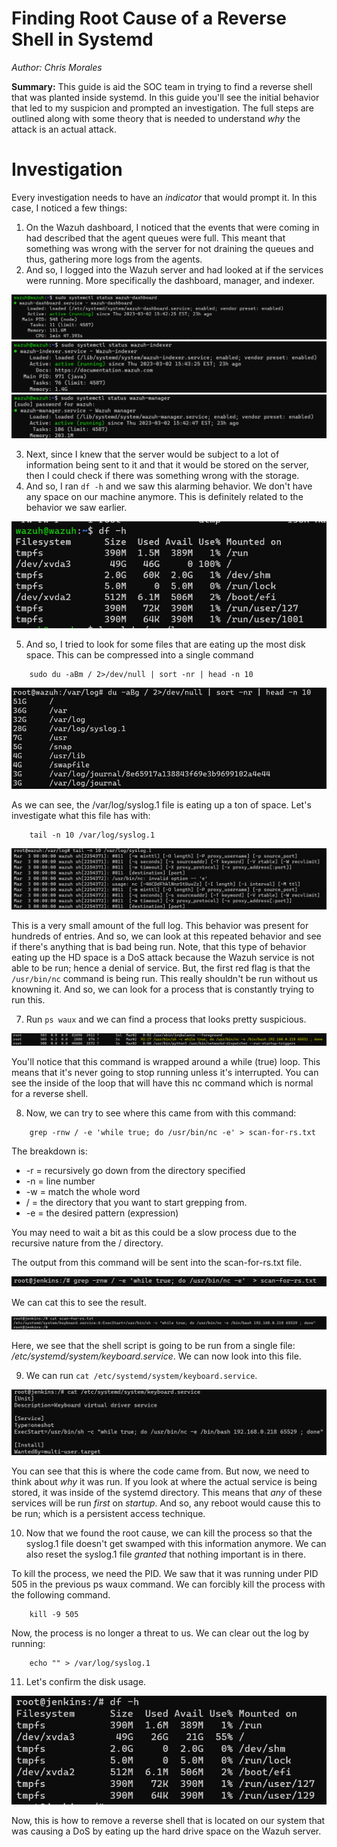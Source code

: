 # Finding Root Cause of a Reverse Shell in Systemd

*Author: Chris Morales*

**Summary:** This guide is aid the SOC team in trying to find a reverse shell that was planted inside systemd. In this guide you'll see the initial behavior that led to my suspicion and prompted an investigation. The full steps are outlined along with some theory that is needed to understand *why* the attack is an actual attack.


# Investigation
Every investigation needs to have an *indicator* that would prompt it. In this case, I noticed a few things:

1. On the Wazuh dashboard, I noticed that the events that were coming in had described that the agent queues were full. This meant that something was wrong with the server for not draining the queues and thus, gathering more logs from the agents.
2. And so, I logged into the Wazuh server and had looked at if the services were running. More specifically the dashboard, manager, and indexer.

![](Systemd-Reverse-Shell/Images/Wazuh-Checks-Dashboard.png)
![](Systemd-Reverse-Shell/Images/Wazuh-Checks-Indexer.png)
![](Systemd-Reverse-Shell/Images/Wazuh-Checks-Manager.png)

3. Next, since I knew that the server would be subject to a lot of information being sent to it and that it would be stored on the server, then I could check if there was something wrong with the storage.
4. And so, I ran `df -h` and we saw this alarming behavior. We don't have any space on our machine anymore. This is definitely related to the behavior we saw earlier.

![](Systemd-Reverse-Shell/Images/Initial%20Behavior%20-%20Disk%20usage.png)

5. And so, I tried to look for some files that are eating up the most disk space. This can be compressed into a single command 

```
    sudo du -aBm / 2>/dev/null | sort -nr | head -n 10
```

![](Systemd-Reverse-Shell/Images/Locating-Large-Disk-Files-Single-Command.png)

As we can see, the /var/log/syslog.1 file is eating up a ton of space. Let's investigate what this file has with: 

```
    tail -n 10 /var/log/syslog.1
```

![](Systemd-Reverse-Shell/Images/Investigating-Large-File.png)

This is a very small amount of the full log. This behavior was present for hundreds of entries. And so, we can look at this repeated behavior and see if there's anything that is bad being run. Note, that this type of behavior eating up the HD space is a DoS attack because the Wazuh service is not able to be run; hence a denial of service. But, the first red flag is that the `/usr/bin/nc` command is being run. This really shouldn't be run without us knowning it. And so, we can look for a process that is constantly trying to run this.

7. Run `ps waux` and we can find a process that looks pretty suspicious.

![](Systemd-Reverse-Shell/Images/ps-waux-highlight-nc.png)

You'll notice that this command is wrapped around a while (true) loop. This means that it's never going to stop running unless it's interrupted. You can see the inside of the loop that will have this nc command which is normal for a reverse shell.

8. Now, we can try to see where this came from with this command: 

```
    grep -rnw / -e 'while true; do /usr/bin/nc -e' > scan-for-rs.txt
``` 

The breakdown is: 
- -r = recursively go down from the directory specified
- -n = line number
- -w = match the whole word
- / = the directory that you want to start grepping from.
- -e = the desired pattern (expression)

You may need to wait a bit as this could be a slow process due to the recursive nature from the / directory.

The output from this command will be sent into the scan-for-rs.txt file. 

![](Systemd-Reverse-Shell/Images/all-files-find-bash-script.png)


We can cat this to see the result.

![](Systemd-Reverse-Shell/Images/all-files-find-bash-result.png)

Here, we see that the shell script is going to be run from a single file: */etc/systemd/system/keyboard.service*. We can now look into this file.

9. We can run `cat /etc/systemd/system/keyboard.service`. 

![](Systemd-Reverse-Shell/Images/keyboard-service.png)

You can see that this is where the code came from. But now, we need to think about *why* it was run. If you look at where the actual service is being stored, it was inside of the systemd directory. This means that *any* of these services will be run *first* on *startup*. And so, any reboot would cause this to be run; which is a persistent access technique.


10. Now that we found the root cause, we can kill the process so that the syslog.1 file doesn't get swamped with this information anymore. We can also reset the syslog.1 file *granted* that nothing important is in there.

To kill the process, we need the PID. We saw that it was running under PID 505 in the previous ps waux command. We can forcibly kill the process with the following command.

```
    kill -9 505
```

Now, the process is no longer a threat to us. We can clear out the log by running:

```
    echo "" > /var/log/syslog.1
```

11. Let's confirm the disk usage.

![](Systemd-Reverse-Shell/Images/updated-hd-space.png)


Now, this is how to remove a reverse shell that is located on our system that was causing a DoS by eating up the hard drive space on the Wazuh server.
